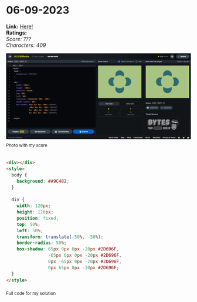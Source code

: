 # 06-09-2023

**Link:** [Here!](https://cssbattle.dev/play/tjqT6GqcgdL7fWFqYnqK)
<br>
**Ratings:**
<br>
*Score: ???*
<br>
*Characters: 409*

![06-09-2023](/daily-targets/06-09-2023/06-09-2023-solution.png)
<sub>Photo with my score</sub>
<br>
<br>

```html
<div></div>
<style>
  body {
    background: #A9C482;
  }
  
  div {
    width: 120px;
    height: 120px;
    position: fixed;
    top: 50%;
    left: 50%;
    transform: translate(-50%, -50%);
    border-radius: 50%;
    box-shadow: 65px 0px 0px -20px #2D696F,
                -65px 0px 0px -20px #2D696F,
                0px -65px 0px -20px #2D696F,
                0px 65px 0px -20px #2D696F;
  }
</style>
```
<sub>Full code for my solution</sub>
